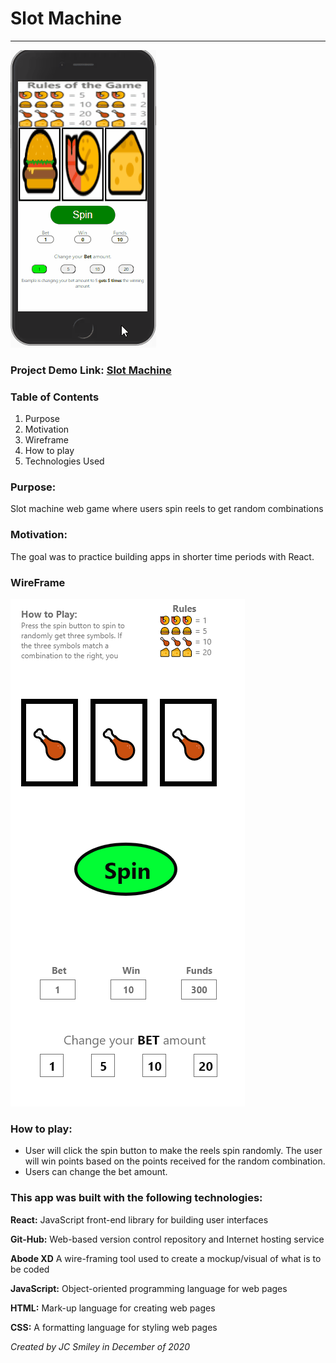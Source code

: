 # Slot Machine

<hr>

![gif of app](src/assets/slot-machine-3.gif)

### Project Demo Link: [Slot Machine](https://smiley-slot-machine.netlify.app/)

### Table of Contents

1. Purpose
2. Motivation
3. Wireframe
4. How to play
5. Technologies Used


### Purpose:

Slot machine web game where users spin reels to get random combinations

### Motivation:

The goal was to practice building apps in shorter time periods with React.

### WireFrame

![Screen-shot of Wireframe in use](src/assets/slot-machine-wireframe.png)

### How to play:

- User will click the spin button to make the reels spin randomly. The user will win points based on the points received for the random combination. 
- Users can change the bet amount. 

### This app was built with the following technologies:

**React:** JavaScript front-end library for building user interfaces

**Git-Hub:** Web-based version control repository and Internet hosting service

**Abode XD** A wire-framing tool used to create a mockup/visual of what is to be coded

**JavaScript:** Object-oriented programming language for web pages

**HTML:** Mark-up language for creating web pages

**CSS:** A formatting language for styling web pages

_Created by JC Smiley in December of 2020_
